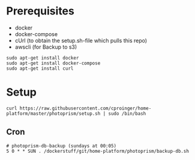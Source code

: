 # Prerequisites
* docker
* docker-compose
* cUrl (to obtain the setup.sh-file which pulls this repo)
* awscli (for Backup to s3)

```
sudo apt-get install docker
sudo apt-get install docker-compose
sudo apt-get install curl
```

# Setup

```
curl https://raw.githubusercontent.com/cproinger/home-platform/master/photoprism/setup.sh | sudo /bin/bash
``` 
## Cron

```
# photoprism-db-backup (sundays at 00:05)
5 0 * * SUN . /dockerstuff/git/home-platform/photoprism/backup-db.sh
```